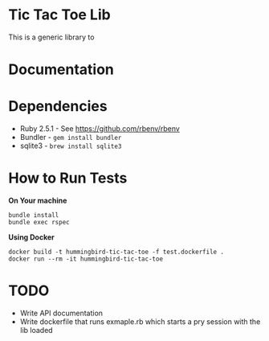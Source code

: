 # Tic Tac Toe Lib

This is a generic library to

# Documentation

# Dependencies

- Ruby 2.5.1 - See https://github.com/rbenv/rbenv
- Bundler - `gem install bundler`
- sqlite3 - `brew install sqlite3`

# How to Run Tests

**On Your machine**
```
bundle install
bundle exec rspec
```

**Using Docker**

```
docker build -t hummingbird-tic-tac-toe -f test.dockerfile .
docker run --rm -it hummingbird-tic-tac-toe
```


# TODO
- Write API documentation
- Write dockerfile that runs exmaple.rb which starts a pry session with the lib loaded
